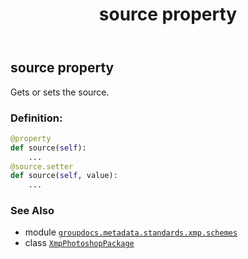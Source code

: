 ﻿---
title: source property
second_title: GroupDocs.Metadata for Python via .NET API References
description: 
type: docs
url: /python-net/groupdocs.metadata.standards.xmp.schemes/xmpphotoshoppackage/source/
is_root: false
weight: 340
---

## source property


Gets or sets the source.
### Definition:
```python
@property
def source(self):
    ...
@source.setter
def source(self, value):
    ...
```

### See Also
* module [`groupdocs.metadata.standards.xmp.schemes`](../../)
* class [`XmpPhotoshopPackage`](/metadata/python-net/groupdocs.metadata.standards.xmp.schemes/xmpphotoshoppackage)
